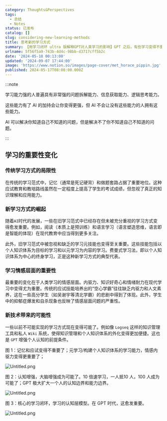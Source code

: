 ```yaml
---
category: Thoughts&Perspectives
tags:
  - 总结
  - Notes
status: 已发布
catalog: []
slug: considering-new-learning-methods
title: 思考新的学习方式
summary: 【用学习闭环 ultra 版解释GPT对人类学习的影响】GPT 之后，有些学习变得不重要了，有些学习变得更重要了，有些学习从不可能变成可能了。
urlname: 5f56f5a9-743b-4d4c-98bb-d3717cff5b2c
date: '2024-05-18 00:13:00'
updated: '2024-09-07 17:44:00'
image: 'https://www.notion.so/images/page-cover/met_horace_pippin.jpg'
published: 2024-05-17T08:00:00.000Z
---
```


:::note


学习能力强的人普遍具有非常强的问题拆解能力、信息获取能力、逻辑思考能力。


这些能力有了 AI 的加持会让你变得更强，但 AI 不会让没有这些能力的人拥有这些能力。


AI 可以解决你知道自己不知道的问题，但是解决不了你不知道自己不知道的问题。


:::


## 学习的重要性变化


### 传统学习方式的局限性


在传统的学习范式中，记忆（通常是死记硬背）和做题套路占据了重要地位。这种应试教育和教培路线虽然在一定程度上提高了学生的考试成绩，但忽视了真正的知识理解和应用能力。


### 新学习方式的崛起


随着`AI`时代的发展，一些在旧学习范式中已经存在但未被充分重视的学习方式变得愈发重要。例如，阅读（本质上是预训练）和语言学习（语言塑造思维，语言即是智能的体现）在现代教育中应当得到更多关注。


此外，旧学习范式中被忽视和缺乏的学习元技能也变得至关重要。这些技能包括以个人知识体系为目标的学习和以元学习为内容的学习。费曼式学习法，即以个人知识体系为中心的终身学习，正是这种新学习方式的典型代表。


### 学习情感层面的重要性


最重要的变化在于人类学习的情感层面。内驱力、知识好奇心和情绪耐力在现代学习中变得尤为重要。传统的应试技能培养出的“空心学霸”往往缺乏内驱力和人文素养，这在一些高分学生（如吴谢宇等清北学霸）的悲剧中得到了体现。此外，学生中的抑郁症爆发和自杀现象也反映了情感层面问题的严重性。


### 新技术带来的可能性


一些以前不可能实现的学习方式现在变得可能了。例如像 `Logseq` 这样的知识管理工具和私人 `Wiki` 系统，使得知识管理和个人知识体系的外化变得更加便捷。这也是 `GPT` 增强个人认知的前提条件。


图 1：记忆和应试变得不重要了；元学习/构建个人知识体系的学习能力，情感内驱力变得更重要了；


![Untitled.png](https://prod-files-secure.s3.us-west-2.amazonaws.com/5d24fe63-e567-4804-86f9-9fdc62e13082/a8319b77-00b3-43d9-9f99-e58187f20cfe/Untitled.png?X-Amz-Algorithm=AWS4-HMAC-SHA256&X-Amz-Content-Sha256=UNSIGNED-PAYLOAD&X-Amz-Credential=ASIAZI2LB46652VOPYGC%2F20250407%2Fus-west-2%2Fs3%2Faws4_request&X-Amz-Date=20250407T053926Z&X-Amz-Expires=3600&X-Amz-Security-Token=IQoJb3JpZ2luX2VjEN3%2F%2F%2F%2F%2F%2F%2F%2F%2F%2FwEaCXVzLXdlc3QtMiJHMEUCIQDtgGyzic%2F0DBT7y76pvcWmc3KpZd6zgWIlaZ1G0%2BXF6QIgQYRpzrb%2Flf5R5%2F2cMAudvn5tF92b%2FmStTxzxYs8RX5Qq%2FwMIVhAAGgw2Mzc0MjMxODM4MDUiDHr5d1rNSRvf6Ih05CrcA5s%2FhVr7FP6Qo0cWdowralLxC8N9YHh7AdITl7ObxdRb8dmiNjzjrcYoCFtc8nDau7cIdnhbC0esoKXwQo9KLlRpFnQZMyPQZx5mpTp00sBR4wXby8NHFMtxLwNeT6TzY7G%2FLlboUotBTjxxyX8yiGREPgxFvnLpC7K9fj8mQUxXxEKYLK8QsZUxSjcCvktLqrPzU1KR%2FojrpB0kgixo1qSboIYwehnfPmRbGkdxYAXUqo90Cgy%2FgyYbcxhwfTbMljHklOUQS%2B7z0iv785A7USAiWcQrGuZtAoqEOft09LYxDkpIqibX9w1iFgI0PgB9xJBRSGVd%2BTWb97nejik2oYFhVaBOKUu9Yi3iL1eGvTstwMUv5f%2BAIJ7rW2KIjImKRGfoOSgkii%2B4TtEVtPv3kVmKdtn3BKJcmm%2Fb7oOM6uzTz17xN4OhXUf%2FTeD71A%2FlkQbXTrNHuAZIx7dq0WIOWVbU98Euw6EKl8VcCpuVbkU%2FdCxl%2F%2FVZTciLhqhluINnz442MEUlBzwjegoYwqqJAxsj0xVpO17l3m3%2FzARq4DRBF2C9q%2BP0zTQNjx41n%2Fj8y73qubIdvqKaIb0t2LBdPlvYX%2Bumyvqpg0BCKMpGcSXlljM69Tu%2BNhEpA8PLMPW2zb8GOqUBLOybL4my7jGclDAWgRsGq6l4BzcD7sd51q%2FDzANPxS3NCpvkUON6qpWSdpbKVdxm25UTYq82jL6ZeaKjdX1o03eCK6hOXM8amukeumn4x1N0IjTGUD62uAqUy7Y2k6nuojuPtsf%2BCNHVg3iQ2BQAn8wz3%2Br04PUatpbshdsNRpII%2BNYl1bHtmC84Ch08PUcn1ns6Ix7Fs736P2jyczPcwlhB4CHh&X-Amz-Signature=471cfbbdbd5335926488a82ce6ee12523621473f7ef5b6e7dbd34355da84d362&X-Amz-SignedHeaders=host&x-id=GetObject)


图 2：认知增强，大脑增强成为可能了。10 倍速学习，一人抵10 人，100 人成为可能了；GPT 极大扩大一个人的认知边界和能力边界。


![Untitled.png](https://prod-files-secure.s3.us-west-2.amazonaws.com/5d24fe63-e567-4804-86f9-9fdc62e13082/e195b372-4d2b-479c-9e75-1be4e2c1412e/Untitled.png?X-Amz-Algorithm=AWS4-HMAC-SHA256&X-Amz-Content-Sha256=UNSIGNED-PAYLOAD&X-Amz-Credential=ASIAZI2LB46652VOPYGC%2F20250407%2Fus-west-2%2Fs3%2Faws4_request&X-Amz-Date=20250407T053926Z&X-Amz-Expires=3600&X-Amz-Security-Token=IQoJb3JpZ2luX2VjEN3%2F%2F%2F%2F%2F%2F%2F%2F%2F%2FwEaCXVzLXdlc3QtMiJHMEUCIQDtgGyzic%2F0DBT7y76pvcWmc3KpZd6zgWIlaZ1G0%2BXF6QIgQYRpzrb%2Flf5R5%2F2cMAudvn5tF92b%2FmStTxzxYs8RX5Qq%2FwMIVhAAGgw2Mzc0MjMxODM4MDUiDHr5d1rNSRvf6Ih05CrcA5s%2FhVr7FP6Qo0cWdowralLxC8N9YHh7AdITl7ObxdRb8dmiNjzjrcYoCFtc8nDau7cIdnhbC0esoKXwQo9KLlRpFnQZMyPQZx5mpTp00sBR4wXby8NHFMtxLwNeT6TzY7G%2FLlboUotBTjxxyX8yiGREPgxFvnLpC7K9fj8mQUxXxEKYLK8QsZUxSjcCvktLqrPzU1KR%2FojrpB0kgixo1qSboIYwehnfPmRbGkdxYAXUqo90Cgy%2FgyYbcxhwfTbMljHklOUQS%2B7z0iv785A7USAiWcQrGuZtAoqEOft09LYxDkpIqibX9w1iFgI0PgB9xJBRSGVd%2BTWb97nejik2oYFhVaBOKUu9Yi3iL1eGvTstwMUv5f%2BAIJ7rW2KIjImKRGfoOSgkii%2B4TtEVtPv3kVmKdtn3BKJcmm%2Fb7oOM6uzTz17xN4OhXUf%2FTeD71A%2FlkQbXTrNHuAZIx7dq0WIOWVbU98Euw6EKl8VcCpuVbkU%2FdCxl%2F%2FVZTciLhqhluINnz442MEUlBzwjegoYwqqJAxsj0xVpO17l3m3%2FzARq4DRBF2C9q%2BP0zTQNjx41n%2Fj8y73qubIdvqKaIb0t2LBdPlvYX%2Bumyvqpg0BCKMpGcSXlljM69Tu%2BNhEpA8PLMPW2zb8GOqUBLOybL4my7jGclDAWgRsGq6l4BzcD7sd51q%2FDzANPxS3NCpvkUON6qpWSdpbKVdxm25UTYq82jL6ZeaKjdX1o03eCK6hOXM8amukeumn4x1N0IjTGUD62uAqUy7Y2k6nuojuPtsf%2BCNHVg3iQ2BQAn8wz3%2Br04PUatpbshdsNRpII%2BNYl1bHtmC84Ch08PUcn1ns6Ix7Fs736P2jyczPcwlhB4CHh&X-Amz-Signature=19514b7c3fedb96b5586ff3e23e51dcae602ea1899c7d098bbc3d82d4dfb892f&X-Amz-SignedHeaders=host&x-id=GetObject)


图 3：核心的学习闭环，学习的认知层模型。在 GPT 时代，这愈发重要。


![Untitled.png](https://prod-files-secure.s3.us-west-2.amazonaws.com/5d24fe63-e567-4804-86f9-9fdc62e13082/57f2a38d-97b9-407e-baa1-8fecb8348e87/Untitled.png?X-Amz-Algorithm=AWS4-HMAC-SHA256&X-Amz-Content-Sha256=UNSIGNED-PAYLOAD&X-Amz-Credential=ASIAZI2LB46652VOPYGC%2F20250407%2Fus-west-2%2Fs3%2Faws4_request&X-Amz-Date=20250407T053926Z&X-Amz-Expires=3600&X-Amz-Security-Token=IQoJb3JpZ2luX2VjEN3%2F%2F%2F%2F%2F%2F%2F%2F%2F%2FwEaCXVzLXdlc3QtMiJHMEUCIQDtgGyzic%2F0DBT7y76pvcWmc3KpZd6zgWIlaZ1G0%2BXF6QIgQYRpzrb%2Flf5R5%2F2cMAudvn5tF92b%2FmStTxzxYs8RX5Qq%2FwMIVhAAGgw2Mzc0MjMxODM4MDUiDHr5d1rNSRvf6Ih05CrcA5s%2FhVr7FP6Qo0cWdowralLxC8N9YHh7AdITl7ObxdRb8dmiNjzjrcYoCFtc8nDau7cIdnhbC0esoKXwQo9KLlRpFnQZMyPQZx5mpTp00sBR4wXby8NHFMtxLwNeT6TzY7G%2FLlboUotBTjxxyX8yiGREPgxFvnLpC7K9fj8mQUxXxEKYLK8QsZUxSjcCvktLqrPzU1KR%2FojrpB0kgixo1qSboIYwehnfPmRbGkdxYAXUqo90Cgy%2FgyYbcxhwfTbMljHklOUQS%2B7z0iv785A7USAiWcQrGuZtAoqEOft09LYxDkpIqibX9w1iFgI0PgB9xJBRSGVd%2BTWb97nejik2oYFhVaBOKUu9Yi3iL1eGvTstwMUv5f%2BAIJ7rW2KIjImKRGfoOSgkii%2B4TtEVtPv3kVmKdtn3BKJcmm%2Fb7oOM6uzTz17xN4OhXUf%2FTeD71A%2FlkQbXTrNHuAZIx7dq0WIOWVbU98Euw6EKl8VcCpuVbkU%2FdCxl%2F%2FVZTciLhqhluINnz442MEUlBzwjegoYwqqJAxsj0xVpO17l3m3%2FzARq4DRBF2C9q%2BP0zTQNjx41n%2Fj8y73qubIdvqKaIb0t2LBdPlvYX%2Bumyvqpg0BCKMpGcSXlljM69Tu%2BNhEpA8PLMPW2zb8GOqUBLOybL4my7jGclDAWgRsGq6l4BzcD7sd51q%2FDzANPxS3NCpvkUON6qpWSdpbKVdxm25UTYq82jL6ZeaKjdX1o03eCK6hOXM8amukeumn4x1N0IjTGUD62uAqUy7Y2k6nuojuPtsf%2BCNHVg3iQ2BQAn8wz3%2Br04PUatpbshdsNRpII%2BNYl1bHtmC84Ch08PUcn1ns6Ix7Fs736P2jyczPcwlhB4CHh&X-Amz-Signature=a9ad718ca057f79c8789257492dd452b0c493224fef4aba8acfb0e9d9c5758af&X-Amz-SignedHeaders=host&x-id=GetObject)

